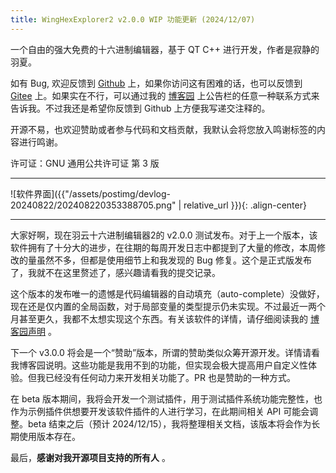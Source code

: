 ```yaml
---
title: WingHexExplorer2 v2.0.0 WIP 功能更新 (2024/12/07)
---
```


一个自由的强大免费的十六进制编辑器，基于 QT C++ 进行开发，作者是寂静的羽夏。

如有 Bug, 欢迎反馈到 [Github](https://github.com/Wing-summer/WingHexExplorer2/issues) 上，如果你访问这有困难的话，也可以反馈到 [Gitee](https://gitee.com/wing-cloud/WingHexExplorer2/issues) 上。如果实在不行，可以通过我的 [博客园](https://www.cnblogs.com/wingsummer) 上公告栏的任意一种联系方式来告诉我。不过我还是希望你反馈到 Github 上方便我写递交注释的。

开源不易，也欢迎赞助或者参与代码和文档贡献，我默认会将您放入鸣谢标签的内容进行鸣谢。

许可证：GNU 通用公共许可证 第 3 版

---

![软件界面]({{"/assets/postimg/devlog-20240822/202408220353388705.png" | relative_url }}){: .align-center}

---

大家好啊，现在羽云十六进制编辑器2的 v2.0.0 测试发布。对于上一个版本，该软件拥有了十分大的进步，在往期的每周开发日志中都提到了大量的修改，本周修改的量虽然不多，但都是使用细节上和我发现的 Bug 修复。这个是正式版发布了，我就不在这里赘述了，感兴趣请看我的提交记录。

这个版本的发布唯一的遗憾是代码编辑器的自动填充（auto-complete）没做好，现在还是仅内置的全局函数，对于局部变量的类型提示仍未实现。不过最近一两个月甚至更久，我都不太想实现这个东西。有关该软件的详情，请仔细阅读我的 [博客园声明](https://www.cnblogs.com/wingsummer/p/18286419) 。

下一个 v3.0.0 将会是一个“赞助”版本，所谓的赞助类似众筹开源开发。详情请看我博客园说明。这些功能是我用不到的功能，但实现会极大提高用户自定义性体验。但我已经没有任何动力来开发相关功能了。PR 也是赞助的一种方式。

在 beta 版本期间，我将会开发一个测试插件，用于测试插件系统功能完整性，也作为示例插件供想要开发该软件插件的人进行学习，在此期间相关 API 可能会调整。beta 结束之后（预计 2024/12/15），我将整理相关文档，该版本将会作为长期使用版本存在。

最后，**感谢对我开源项目支持的所有人** 。
